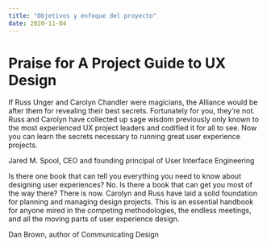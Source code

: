 ```yaml
---
title: "Objetivos y enfoque del proyecto"
date: 2020-11-04
---
```


# Praise for A Project Guide to UX Design

If Russ Unger and Carolyn Chandler were magicians, the Alliance would be after them for revealing their best secrets. Fortunately for you, they’re not. Russ and Carolyn have collected up sage wisdom previously only known to the most experienced UX project leaders and codified it for all to see. Now you can learn the secrets necessary to running great user experience projects.

Jared M. Spool, CEO and founding principal of User Interface Engineering

Is there one book that can tell you everything you need to know about designing user experiences? No. Is there a book that can get you most of the way there? There is now. Carolyn and Russ have laid a solid foundation for planning and managing design projects. This is an essential handbook for anyone mired in the competing methodologies, the endless meetings, and all the moving
parts of user experience design.

Dan Brown, author of Communicating Design